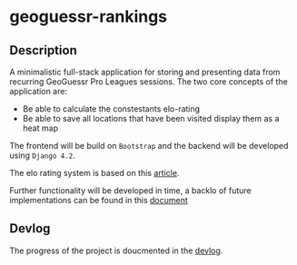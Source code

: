 # geoguessr-rankings

## Description
A minimalistic full-stack application for storing and presenting data from recurring GeoGuessr Pro Leagues sessions. The two core concepts of the application are:
- Be able to calculate the constestants elo-rating
- Be able to save all locations that have been visited display them as a heat map

The frontend will be build on `Bootstrap` and the backend will be developed using `Django 4.2`.

The elo rating system is  based on this [article](https://towardsdatascience.com/developing-a-generalized-elo-rating-system-for-multiplayer-games-b9b495e87802).

Further functionality will be developed in time, a backlo of future implementations can be found in this [document](docs/ideas_to_implement.md)

## Devlog
The progress of the project is doucmented in the [devlog](docs/devlog.md).
